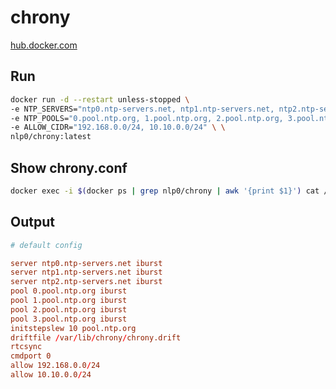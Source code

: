 # chrony

[hub.docker.com](https://hub.docker.com/r/nlp0/chrony)

## Run

```bash
docker run -d --restart unless-stopped \
-e NTP_SERVERS="ntp0.ntp-servers.net, ntp1.ntp-servers.net, ntp2.ntp-servers.net" \
-e NTP_POOLS="0.pool.ntp.org, 1.pool.ntp.org, 2.pool.ntp.org, 3.pool.ntp.org" \
-e ALLOW_CIDR="192.168.0.0/24, 10.10.0.0/24" \ \
nlp0/chrony:latest
```

## Show chrony.conf

```bash
docker exec -i $(docker ps | grep nlp0/chrony | awk '{print $1}') cat /etc/chrony/chrony.conf
```

## Output

```conf
# default config

server ntp0.ntp-servers.net iburst
server ntp1.ntp-servers.net iburst
server ntp2.ntp-servers.net iburst
pool 0.pool.ntp.org iburst
pool 1.pool.ntp.org iburst
pool 2.pool.ntp.org iburst
pool 3.pool.ntp.org iburst
initstepslew 10 pool.ntp.org
driftfile /var/lib/chrony/chrony.drift
rtcsync
cmdport 0
allow 192.168.0.0/24
allow 10.10.0.0/24
```
